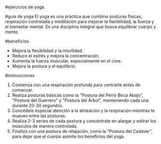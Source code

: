 #ejercicios de yoga

#guia de yoga
El yoga es una práctica que combina posturas físicas, respiración controlada y meditación para mejorar la flexibilidad, la fuerza y el bienestar mental. Es una disciplina integral que busca equilibrar cuerpo y mente.

#beneficios
- Mejora la flexibilidad y la movilidad.
- Reduce el estrés y mejora la concentración.
- Aumenta la fuerza muscular, especialmente en el core.
- Mejora la postura y el equilibrio.

#instrucciones
1. Comienza con una respiración profunda para centrarte antes de comenzar.
2. Realiza posturas básicas como la "Postura del Perro Boca Abajo", "Postura del Guerrero" y "Postura del Árbol", manteniendo cada una durante 20-30 segundos.
3. Concédele especial atención a la alineación y la respiración mientras te mueves entre las posturas.
4. Realiza 2-3 series de cada postura y concéntrate en alargar y estirar los músculos de manera controlada.
5. Finaliza con una postura de relajación, como la "Postura del Cadáver", para dejar que el cuerpo asimile los beneficios del yoga.

